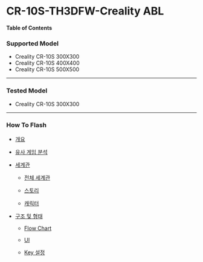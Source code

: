 
# CR-10S-TH3DFW-Creality ABL


**Table of Contents**




### Supported Model

- Creality CR-10S 300X300 
- Creality CR-10S 400X400 
- Creality CR-10S 500X500


------------


### Tested Model

- Creality CR-10S 300X300

------------


### How To Flash


- [개요](#--)

- [유사 게임 분석](#--------)

- [세계관](#---)

  * [전체 세계관](#------)

  * [스토리](#---)

  * [캐릭터](#---)

- [구조 및 형태](#-------)

  * [Flow Chart](#flow-chart)

  * [UI](#ui)

  * [Key 설정](#key---)


